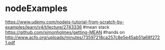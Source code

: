 # nodeExamples

https://www.udemy.com/nodejs-tutorial-from-scratch-by-examples/learn/v4/t/lecture/2743336
#mean stack
https://github.com/simonholmes/getting-MEAN
#hands on 
http://www.acfo.org/uploads/minutes/73597218ca257c8e5e45ab51a68f2721.pdf
